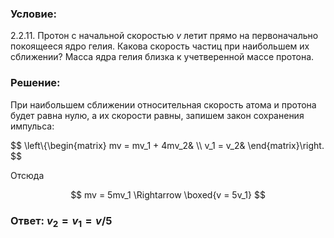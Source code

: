 ###  Условие:

$2.2.11.$ Протон с начальной скоростью $v$ летит прямо на первоначально покоящееся ядро гелия. Какова скорость частиц при наибольшем их сближении? Масса ядра гелия близка к учетверенной массе протона.

###  Решение:

При наибольшем сближении относительная скорость атома и протона будет равна нулю, а их скорости равны, запишем закон сохранения импульса:

$$
\left\\{\begin{matrix} mv = mv_1 + 4mv_2& \\\ v_1 = v_2& \end{matrix}\right.
$$

Отсюда

$$
mv = 5mv_1 \Rightarrow \boxed{v = 5v_1}
$$

###  Ответ: $v_2 = v_1 = v/5$